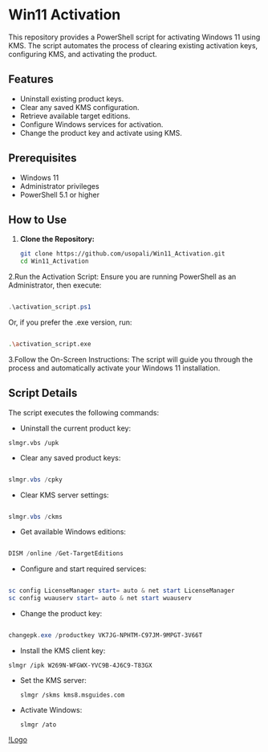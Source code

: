 
# Win11 Activation

This repository provides a PowerShell script for activating Windows 11 using KMS. The script automates the process of clearing existing activation keys, configuring KMS, and activating the product.

## Features

- Uninstall existing product keys.
- Clear any saved KMS configuration.
- Retrieve available target editions.
- Configure Windows services for activation.
- Change the product key and activate using KMS.

## Prerequisites

- Windows 11
- Administrator privileges
- PowerShell 5.1 or higher

## How to Use

1. **Clone the Repository:**
   ```bash
   git clone https://github.com/usopali/Win11_Activation.git
   cd Win11_Activation

2.Run the Activation Script: Ensure you are running PowerShell as an Administrator, then execute:

```powershell

.\activation_script.ps1
```

Or, if you prefer the .exe version, run:

```bash

.\activation_script.exe
```

3.Follow the On-Screen Instructions: The script will guide you through the process and automatically activate your Windows 11 installation.

## Script Details

The script executes the following commands:

- Uninstall the current product key:

```
slmgr.vbs /upk
```


- Clear any saved product keys:

```powershell

slmgr.vbs /cpky
```

- Clear KMS server settings:

```powershell

slmgr.vbs /ckms
```
- Get available Windows editions:

```powershell

DISM /online /Get-TargetEditions
```

- Configure and start required services:

```powershell

sc config LicenseManager start= auto & net start LicenseManager
sc config wuauserv start= auto & net start wuauserv
```
- Change the product key:

```powershell

changepk.exe /productkey VK7JG-NPHTM-C97JM-9MPGT-3V66T
```
- Install the KMS client key:
```
slmgr /ipk W269N-WFGWX-YVC9B-4J6C9-T83GX
```
- Set the KMS server:
  ```
  slmgr /skms kms8.msguides.com

- Activate Windows:
  ```
  slmgr /ato

[!Logo](23.gif)
